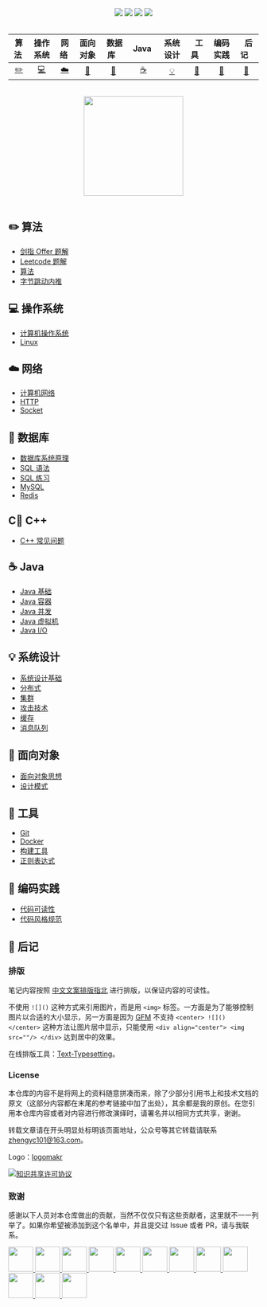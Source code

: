 <div align="center">
    <a href="https://www.matthew-sword.xyz"> <img src="https://badgen.net/badge/CyC/%E5%9C%A8%E7%BA%BF%E9%98%85%E8%AF%BB?icon=sourcegraph&color=4ab8a1"></a>
    <a href="https://gitstar-ranking.com/repositories"> <img src="https://badgen.net/badge/Rank/13?icon=github&color=4ab8a1"></a>
    <a href="https://github.com/matthew-sword/CS-Notes"> <img src="https://badgen.net/github/stars/matthew-sword/CS-Notes?icon=github&color=4ab8a1"></a>
    <a href="https://github.com/matthew-sword/CS-Notes"> <img src="https://badgen.net/github/forks/matthew-sword/CS-Notes?icon=github&color=4ab8a1"></a>
    <!-- <a href="assets/download.md"> <img src="https://badgen.net/badge/OvO/%E7%A6%BB%E7%BA%BF%E4%B8%8B%E8%BD%BD?icon=telegram&color=4ab8a1"></a> -->
    <!-- <a href="assets/download.md"> <img src="https://badgen.net/badge/%e5%85%ac%e4%bc%97%e5%8f%b7/matthew-sword?icon=rss&color=4ab8a1"></a> -->
</div>
<br>

| 算法&nbsp; | 操作系统 | 网络&nbsp;|面向对象| &nbsp;数据库&nbsp;&nbsp;|&nbsp;Java&nbsp;&nbsp;|系统设计| &nbsp;&nbsp;工具&nbsp;&nbsp; |编码实践| &nbsp;&nbsp;后记&nbsp;&nbsp; |
| :---: | :----: | :---: | :----: | :----: | :----: | :----: | :----: | :----: | :----: |
| [:pencil2:](#pencil2-算法) | [:computer:](#computer-操作系统) | [:cloud:](#cloud-网络) | [:art:](#art-面向对象) | [:floppy_disk:](#floppy_disk-数据库) |[:coffee:](#coffee-java)| [:bulb:](#bulb-系统设计) |[:wrench:](#wrench-工具)| [:watermelon:](#watermelon-编码实践) |[:memo:](#memo-后记)|

<br>

<div align="center">
    <img src="https://cs-notes-1256109796.cos.ap-guangzhou.myqcloud.com/githubio/LogoMakr_0zpEzN.png" width="200px">
</div>

<br>

## :pencil2: 算法

- [剑指 Offer 题解](https://github.com/matthew-sword/CS-Notes/blob/master/notes/剑指%20Offer%20题解%20-%20目录.md)
- [Leetcode 题解](https://github.com/matthew-sword/CS-Notes/blob/master/notes/Leetcode%20题解%20-%20目录.md)
- [算法](https://github.com/matthew-sword/CS-Notes/blob/master/notes/算法%20-%20目录.md)
- [字节跳动内推](assets/内推.md)

## :computer: 操作系统

- [计算机操作系统](https://github.com/matthew-sword/CS-Notes/blob/master/notes/计算机操作系统%20-%20目录.md)
- [Linux](https://github.com/matthew-sword/CS-Notes/blob/master/notes/Linux.md)

## :cloud: 网络 

- [计算机网络](https://github.com/matthew-sword/CS-Notes/blob/master/notes/计算机网络%20-%20目录.md)
- [HTTP](https://github.com/matthew-sword/CS-Notes/blob/master/notes/HTTP.md)
- [Socket](https://github.com/matthew-sword/CS-Notes/blob/master/notes/Socket.md)

## :floppy_disk: 数据库

- [数据库系统原理](https://github.com/matthew-sword/CS-Notes/blob/master/notes/数据库系统原理.md)
- [SQL 语法](https://github.com/matthew-sword/CS-Notes/blob/master/notes/SQL%20语法.md)
- [SQL 练习](https://github.com/matthew-sword/CS-Notes/blob/master/notes/SQL%20练习.md)
- [MySQL](https://github.com/matthew-sword/CS-Notes/blob/master/notes/MySQL.md)
- [Redis](https://github.com/matthew-sword/CS-Notes/blob/master/notes/Redis.md)

## C:green_salad: C++
- [C++ 常见问题](https://github.com/matthew-sword/CS-Notes/blob/master/notes/c++常见问题.md)

## :coffee: Java

- [Java 基础](https://github.com/matthew-sword/CS-Notes/blob/master/notes/Java%20基础.md)
- [Java 容器](https://github.com/matthew-sword/CS-Notes/blob/master/notes/Java%20容器.md)
- [Java 并发](https://github.com/matthew-sword/CS-Notes/blob/master/notes/Java%20并发.md)
- [Java 虚拟机](https://github.com/matthew-sword/CS-Notes/blob/master/notes/Java%20虚拟机.md)
- [Java I/O](https://github.com/matthew-sword/CS-Notes/blob/master/notes/Java%20IO.md)

## :bulb: 系统设计 

- [系统设计基础](https://github.com/matthew-sword/CS-Notes/blob/master/notes/系统设计基础.md)
- [分布式](https://github.com/matthew-sword/CS-Notes/blob/master/notes/分布式.md)
- [集群](https://github.com/matthew-sword/CS-Notes/blob/master/notes/集群.md)
- [攻击技术](https://github.com/matthew-sword/CS-Notes/blob/master/notes/攻击技术.md)
- [缓存](https://github.com/matthew-sword/CS-Notes/blob/master/notes/缓存.md)
- [消息队列](https://github.com/matthew-sword/CS-Notes/blob/master/notes/消息队列.md)

## :art: 面向对象

- [面向对象思想](https://github.com/matthew-sword/CS-Notes/blob/master/notes/面向对象思想.md)
- [设计模式](https://github.com/matthew-sword/CS-Notes/blob/master/notes/设计模式%20-%20目录.md)

## :wrench: 工具 

- [Git](https://github.com/matthew-sword/CS-Notes/blob/master/notes/Git.md)
- [Docker](https://github.com/matthew-sword/CS-Notes/blob/master/notes/Docker.md)
- [构建工具](https://github.com/matthew-sword/CS-Notes/blob/master/notes/构建工具.md)
- [正则表达式](https://github.com/matthew-sword/CS-Notes/blob/master/notes/正则表达式.md)

## :watermelon: 编码实践 

- [代码可读性](https://github.com/matthew-sword/CS-Notes/blob/master/notes/代码可读性.md)
- [代码风格规范](https://github.com/matthew-sword/CS-Notes/blob/master/notes/代码风格规范.md)

## :memo: 后记

### 排版

笔记内容按照 [中文文案排版指北](https://github.com/sparanoid/chinese-copywriting-guidelines/blob/master/README.zh-CN.md) 进行排版，以保证内容的可读性。

不使用 `![]()` 这种方式来引用图片，而是用 `<img>` 标签。一方面是为了能够控制图片以合适的大小显示，另一方面是因为 [GFM](https://github.github.com/gfm/) 不支持 `<center> ![]() </center>` 这种方法让图片居中显示，只能使用 `<div align="center"> <img src=""/> </div>` 达到居中的效果。

在线排版工具：[Text-Typesetting](https://github.com/matthew-sword/Text-Typesetting)。

### License

本仓库的内容不是将网上的资料随意拼凑而来，除了少部分引用书上和技术文档的原文（这部分内容都在末尾的参考链接中加了出处），其余都是我的原创。在您引用本仓库内容或者对内容进行修改演绎时，请署名并以相同方式共享，谢谢。

转载文章请在开头明显处标明该页面地址，公众号等其它转载请联系 zhengyc101@163.com。

Logo：[logomakr](https://logomakr.com/)

<a rel="license" href="http://creativecommons.org/licenses/by-nc-sa/4.0/"><img alt="知识共享许可协议" style="border-width:0" src="https://i.creativecommons.org/l/by-nc-sa/4.0/88x31.png" /></a>

### 致谢

感谢以下人员对本仓库做出的贡献，当然不仅仅只有这些贡献者，这里就不一一列举了。如果你希望被添加到这个名单中，并且提交过 Issue 或者 PR，请与我联系。

<a href="https://github.com/linw7">
    <img src="https://avatars3.githubusercontent.com/u/21679154?s=400&v=4" width="50px">
</a> 
<a href="https://github.com/g10guang">
    <img src="https://avatars1.githubusercontent.com/u/18458140?s=400&v=4" width="50px">
</a>
<a href="https://github.com/Sctwang">
    <img src="https://avatars3.githubusercontent.com/u/33345444?s=400&v=4" width="50px">
</a> 
<a href="https://github.com/ResolveWang">
    <img src="https://avatars1.githubusercontent.com/u/8018776?s=400&v=4" width="50px">
</a>
<a href="https://github.com/crossoverJie">
    <img src="https://avatars1.githubusercontent.com/u/15684156?s=400&v=4" width="50px">
</a> 
<a href="https://github.com/jy03078584">
    <img src="https://avatars2.githubusercontent.com/u/7719370?s=400&v=4" width="50px">
</a>
<a href="https://github.com/kwongtailau">
    <img src="https://avatars0.githubusercontent.com/u/22954582?s=400&v=4" width="50px">
</a>
<a href="https://github.com/xiangflight">
    <img src="https://avatars2.githubusercontent.com/u/10072416?s=400&v=4" width="50px">
</a>
<a href="https://github.com/mafulong">
    <img src="https://avatars1.githubusercontent.com/u/24795000?s=400&v=4" width="50px">
</a>
<a href="https://github.com/yanglbme">
    <img src="https://avatars1.githubusercontent.com/u/21008209?s=400&v=4" width="50px">
</a>
<a href="https://github.com/OOCZC">
    <img src="https://avatars1.githubusercontent.com/u/11623828?s=400&v=4" width="50px">
</a>
<a href="https://github.com/5renyuebing">
    <img src="https://avatars1.githubusercontent.com/u/32872430?s=400&v=4" width="50px">
</a>

